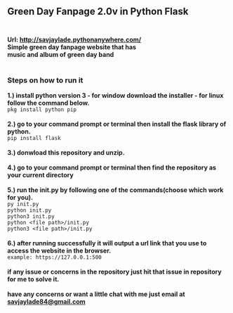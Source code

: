 ## Green Day Fanpage 2.0v in Python Flask</br></br>
**Url: http://savjaylade.pythonanywhere.com/</br>**
**Simple green day fanpage website that has</br>music and album of green day band </br></br>**
### Steps on how to run it</br>
**1.) install python version 3 - for window download the installer - for linux follow the command below.**
</br>
``` pkg install python pip ```
</br></br>
**2.) go to your command prompt or terminal then install the flask library of python.**
</br>
``` pip install flask ```
</br></br>
**3.) donwload this repository and unzip.**
</br></br>
**4.) go to your command prompt or terminal then find the repository as your current directory**
</br></br>
**5.) run the init.py by following one of the commands(choose which work for you).**
</br>
``` py init.py ```
</br>
``` python init.py ```
</br>
``` python3 init.py ```
</br>
``` python <file path>/init.py ```
</br>
``` python3 <file path>/init.py ```
</br></br>
**6.) after running successfully it will output a url link that you use to access the website in the browser.**
</br>
``` example: https://127.0.0.1:500 ```
</br></br>
**if any issue or concerns in the repository just hit that issue in repository for me to solve it.**</br></br>
**have any concerns or want a little chat with me just email at savjaylade84@gmail.com**

